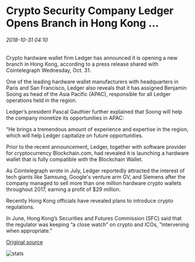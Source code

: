 # Crypto Security Company Ledger Opens Branch in Hong Kong ...

###### 2018-10-31 04:10

Crypto hardware wallet firm Ledger has announced it is opening a new branch in Hong Kong, according to a press release shared with Cointelegraph Wednesday, Oct. 31.

One of the leading hardware wallet manufacturers with headquarters in Paris and San Francisco, Ledger also reveals that it has assigned Benjamin Soong as head of the Asia Pacific (APAC), responsible for all Ledger operations held in the region.

Ledger’s president Pascal Gauthier further explained that Soong will help the company monetize its opportunities in APAC:

“He brings a tremendous amount of experience and expertise in the region, which will help Ledger capitalize on future opportunities.

Prior to the recent announcement, Ledger, together with software provider for cryptocurrency Blockchain.com, had revealed it is launching a hardware wallet that is fully compatible with the Blockchain Wallet.

As Cointelegraph wrote in July, Ledger reportedly attracted the interest of tech giants like Samsung, Google's venture arm GV, and Siemens after the company managed to sell more than one million hardware crypto wallets throughout 2017, earning a profit of $29 million.

Recently Hong Kong officials have revealed plans to introduce crypto regulations.

In June, Hong Kong’s Securities and Futures Commission (SFC) said that the regulator was keeping “a close watch” on crypto and ICOs, “intervening when appropriate.”

[Original source](https://cointelegraph.com/news/crypto-security-company-ledger-opens-branch-in-hong-kong)

![stats](https://c.statcounter.com/11760860/0/a89fa40b/1/ "stats")